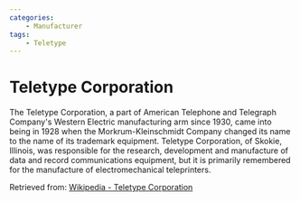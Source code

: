 ```yaml
---
categories:
    - Manufacturer
tags:
    - Teletype
---
```

# Teletype Corporation

The Teletype Corporation, a part of American Telephone and Telegraph Company's Western Electric manufacturing arm since 1930, came into being in 1928 when the Morkrum-Kleinschmidt Company changed its name to the name of its trademark equipment. Teletype Corporation, of Skokie, Illinois, was responsible for the research, development and manufacture of data and record communications equipment, but it is primarily remembered for the manufacture of electromechanical teleprinters.

Retrieved from: [Wikipedia - Teletype Corporation](https://en.wikipedia.org/wiki/Teletype_Corporation)

